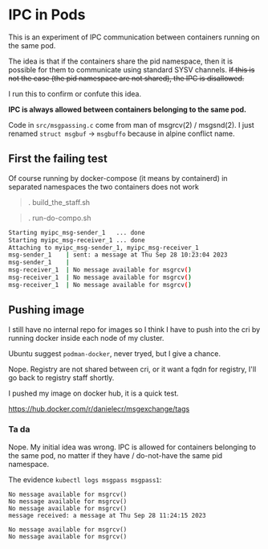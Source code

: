 # IPC in Pods

This is an experiment of IPC communication between containers running on the same pod.

The idea is that if the containers share the pid namespace, then it is possible for them to communicate using
standard SYSV channels. ~~If this is not the case (the pid namespace are not shared), the IPC is disallowed.~~

I run this to confirm or confute this idea.

**IPC is always allowed between containers belonging to the same pod.**

Code in `src/msgpassing.c` come from man of msgrcv(2) / msgsnd(2). I just renamed `struct msgbuf` -> `msgbuffo`
because in alpine conflict name.

## First the failing test

Of course running by docker-compose (it means by containerd) in separated namespaces the two containers does not work

> . build_the_staff.sh

> . run-do-compo.sh

```sh
Starting myipc_msg-sender_1   ... done
Starting myipc_msg-receiver_1 ... done
Attaching to myipc_msg-sender_1, myipc_msg-receiver_1
msg-sender_1    | sent: a message at Thu Sep 28 10:23:04 2023
msg-sender_1    | 
msg-receiver_1  | No message available for msgrcv()
msg-receiver_1  | No message available for msgrcv()
msg-receiver_1  | No message available for msgrcv()
```

## Pushing image

I still have no internal repo for images so I think I have to push into the cri by running docker inside each node of my cluster.

Ubuntu suggest `podman-docker`, never tryed, but I give a chance.

Nope. Registry are not shared between cri, or it want a fqdn for registry, I'll go back to registry staff shortly.

I pushed my image on docker hub, it is a quick test.

<https://hub.docker.com/r/danielecr/msgexchange/tags>

### Ta da

Nope. My initial idea was wrong. IPC is allowed for containers belonging to the same pod,
no matter if they have / do-not-have the same pid namespace.

The evidence `kubectl logs msgpass msgpass1`:

```text
No message available for msgrcv()
No message available for msgrcv()
No message available for msgrcv()
message received: a message at Thu Sep 28 11:24:15 2023

No message available for msgrcv()
No message available for msgrcv()
```
